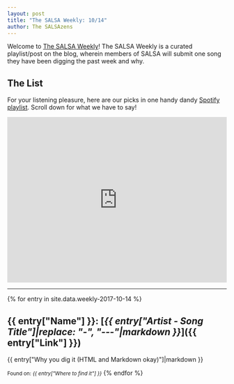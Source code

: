 ```yaml
---
layout: post
title: "The SALSA Weekly: 10/14"
author: The SALSAzens
---
```


Welcome to [The SALSA Weekly](/weekly)! The SALSA Weekly is a curated playlist/post on the blog, wherein members of SALSA will submit one song they have been digging the past week and why.

<style>
iframe { margin: 0 auto; display: block; width: 100%; }
</style>

## The List

For your listening pleasure, here are our picks in one handy dandy [Spotify playlist](https://open.spotify.com/user/lunostophiles/playlist/3tvxYDQztbrNSibgwGNxaE). Scroll down for what we have to say!

<iframe src="https://open.spotify.com/embed/user/lunostophiles/playlist/3tvxYDQztbrNSibgwGNxaE" width="300" height="380" frameborder="0" allowtransparency="true"></iframe>

-----

{% for entry in site.data.weekly-2017-10-14 %}
## {{ entry["Name"] }}: [*{{ entry["Artist - Song Title"]|replace: "-", "---"|markdown }}*]({{ entry["Link"] }})

{{ entry["Why you dig it (HTML and Markdown okay)"]|markdown }}

<small>Found on: <em>{{ entry["Where to find it"] }}</em></small>
{% endfor %}
